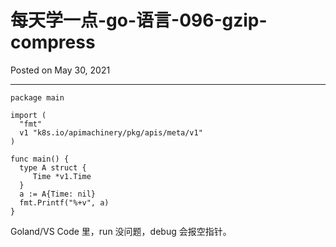 # 每天学一点-go-语言-096-gzip-compress

Posted on May 30, 2021

---

```
package main

import (
  "fmt"
  v1 "k8s.io/apimachinery/pkg/apis/meta/v1"
)

func main() {
  type A struct {
     Time *v1.Time
  }
  a := A{Time: nil}
  fmt.Printf("%+v", a)
}
```

Goland/VS Code 里，run 没问题，debug 会报空指针。